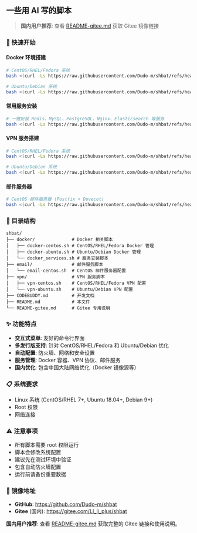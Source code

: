 ## 一些用 AI 写的脚本

> **国内用户推荐**: 查看 [README-gitee.md](README-gitee.md) 获取 Gitee 镜像链接

### 🚀 快速开始

#### Docker 环境搭建
```bash
# CentOS/RHEL/Fedora 系统
bash <(curl -Ls https://raw.githubusercontent.com/Dudo-m/shbat/refs/heads/master/docker/docker-centos.sh)

# Ubuntu/Debian 系统
bash <(curl -Ls https://raw.githubusercontent.com/Dudo-m/shbat/refs/heads/master/docker/docker-ubuntu.sh)
```

#### 常用服务安装
```bash
# 一键安装 Redis、MySQL、PostgreSQL、Nginx、Elasticsearch 等服务
bash <(curl -Ls https://raw.githubusercontent.com/Dudo-m/shbat/refs/heads/master/docker/docker_services.sh)
```

#### VPN 服务搭建
```bash
# CentOS/RHEL/Fedora 系统
bash <(curl -Ls https://raw.githubusercontent.com/Dudo-m/shbat/refs/heads/master/vpn/vpn-centos.sh)

# Ubuntu/Debian 系统
bash <(curl -Ls https://raw.githubusercontent.com/Dudo-m/shbat/refs/heads/master/vpn/vpn-ubuntu.sh)
```

#### 邮件服务器
```bash
# CentOS 邮件服务器 (Postfix + Dovecot)
bash <(curl -Ls https://raw.githubusercontent.com/Dudo-m/shbat/refs/heads/master/email/email-centos.sh)
```

### 📁 目录结构

```
shbat/
├── docker/              # Docker 相关脚本
│   ├── docker-centos.sh # CentOS/RHEL/Fedora Docker 管理
│   ├── docker-ubuntu.sh # Ubuntu/Debian Docker 管理
│   └── docker_services.sh # 服务安装脚本
├── email/               # 邮件服务脚本
│   └── email-centos.sh  # CentOS 邮件服务器配置
├── vpn/                 # VPN 服务脚本
│   ├── vpn-centos.sh    # CentOS/RHEL/Fedora VPN 配置
│   └── vpn-ubuntu.sh    # Ubuntu/Debian VPN 配置
├── CODEBUDDY.md         # 开发文档
├── README.md            # 本文件
└── README-gitee.md      # Gitee 专用说明
```

### ✨ 功能特点

- **交互式菜单**: 友好的命令行界面
- **多发行版支持**: 针对 CentOS/RHEL/Fedora 和 Ubuntu/Debian 优化
- **自动配置**: 防火墙、网络和安全设置
- **服务管理**: Docker 容器、VPN 协议、邮件服务
- **国内优化**: 包含中国大陆网络优化（Docker 镜像源等）

### 📋 系统要求

- Linux 系统 (CentOS/RHEL 7+, Ubuntu 18.04+, Debian 9+)
- Root 权限
- 网络连接

### ⚠️ 注意事项

- 所有脚本需要 root 权限运行
- 脚本会修改系统配置
- 建议先在测试环境中验证
- 包含自动防火墙配置
- 运行前请备份重要数据

### 🔗 镜像地址

- **GitHub**: https://github.com/Dudo-m/shbat
- **Gitee** (国内): https://gitee.com/LI_li_plus/shbat

**国内用户推荐**: 查看 [README-gitee.md](README-gitee.md) 获取完整的 Gitee 链接和使用说明。
